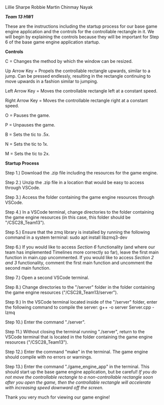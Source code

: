 Lillie Sharpe
Robbie Martin
Chinmay Nayak


***Team 13 HW1***

These are the instructions including the startup process for our base game engine application and the controls for the controllable rectangle in it.
We will begin by explaining the controls because they will be important for Step 6 of the base game engine application startup.


**Controls**

C = Changes the method by which the window can be resized.

Up Arrow Key = Propels the controllable rectangle upwards, similar to a jump. Can be pressed endlessly, resulting in the rectangle continuing to move upwards in a fashion similar to jumping.

Left Arrow Key = Moves the controllable rectangle left at a constant speed.

Right Arrow Key = Moves the controllable rectangle right at a constant speed.

O = Pauses the game.

P = Unpauses the game.

B = Sets the tic to .5x.

N = Sets the tic to 1x.

M = Sets the tic to 2x.


**Startup Process**

Step 1.) Download the .zip file including the resources for the game engine.

Step 2.) Unzip the .zip file in a location that would be easy to access through VSCode.

Step 3.) Access the folder containing the game engine resources through VSCode.

Step 4.) In a VSCode terminal, change directories to the folder containing the game engine resources (in this case, this folder should be "/CSC28_Team13").

Step 5.) Ensure that the zmq library is installed by running the following command in a system terminal: sudo apt install libzmq3-dev

Step 6.) If you would like to access *Section 6* functionality (and where our team has implemented Timelines more correctly so far), leave the first main function in main.cpp uncommented. If you would like to access *Section 2 and 3* functionality, comment the first main function and uncomment the second main function.

Step 7.) Open a second VSCode terminal.

Step 8.) Change directories to the "/server" folder in the folder containing the game engine resources ("/CSC28_Team13/server").

Step 9.) In the VSCode terminal located inside of the "/server" folder, enter the following command to compile the server: g++ -o server Server.cpp -lzmq

Step 10.) Enter the command "./server".

Step 11.) Without closing the terminal running "./server", return to the VSCode terminal that is located in the folder containing the game engine resources ("/CSC28_Team13").

Step 12.) Enter the command "make" in the terminal. The game engine should compile with no errors or warnings.

Step 13.) Enter the command "./game_engine_app" in the terminal. This should start up the base game engine application, but be careful! *If you do not move the controllable rectangle to a non-controllable rectangle soon after you open the game, then the controllable rectangle will accelerate with increasing speed downward off the screen.*

Thank you very much for viewing our game engine!
